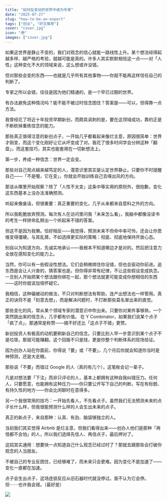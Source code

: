```yaml
---
title: "如何在变动的世界中成为专家"
date: "2025-07-27"
slug: "how-to-be-an-expert"
tags: ["创业", "好文推荐"]
cover: "cover.jpg"
icon: "😎"
images: ["cover.jpg"]
---
```

如果这世界是静止不变的，我们对观念的信心就能一路线性上升。某个想法经得起越多样、越严格的考验，就越可能是真的。许多人其实默默相信这一点——对「人性」这种变化不大的领域来说，这么想或许没错。



但对那些会变的东西——也就是几乎所有其他事物——你就不能再这样信任自己的判断了。



专家之所以会错，往往是因为他们精通的，是一个早已过期的世界。



有办法避免这种情况吗？能不能不被过时信念困住？答案是——可以，但得靠一点方法。



我曾经花了将近十年投资早期新创，而颇具讽刺的是，要在这领域成功，靠的正是不断砍掉重练信念的能力。



那些真正值得注意的新创点子，一开始几乎都看起来像烂主意，原因很简单：世界才刚变，而这个变化刚好让它从坏变成了对。我花了很多时间学会分辨这种「翻盘」，而这套技巧，其实也能套用在一切新想法上。



第一步，养成一种信念：世界一定会变。



那些对自己观点越来越笃定的人，潜意识里其实是认定世界静止。只要你不时提醒自己——「不是喔，它在变」，你就会开始训练自己去嗅出风的方向。



那该从哪里开始观察？除了「人性不太变」这条中等实用的原则外，很抱歉，变化这东西基本上没办法准确预测。



听起来像废话，但很重要：真正重要的变化，几乎从来都来自意料之外的方向。



所以我乾脆放弃预测。每次有人在访问里问我「未来怎么看」，我脑中都像没读书的考生一样拼命乱掰出一个听起来不错的答案。



但这不是因为我懒。恰好相反——我觉得，预测未来不但命中率可怜，还会让你思维变得僵硬。与其乱猜，不如选择更实际的策略：彻底、彻底地保持开放心态。



别自以为知道方向，先诚实地承认——我根本不知道哪边才是对的。然后把注意力全放在感知变化的能力上。



当然，你可以有一些假设性想法。它们会稍微绑住你没错，但也会驱动你前进。追东西是会让人兴奋的，猜答案也是。但你得非常有纪律，不让这些假设变成执念。
一旦别人开始把某个想法跟你绑在一起，那个想法就更可能变成你想相信的东西——这时你就该加倍怀疑它。



我相信，这种偏被动的做法，不只对判断想法有帮助，连产出想法也一样管用。真正的诀窍不是「刻意去想」，而是解决问题时，不打断那些莫名冒出来的直觉。



那些变化的风，常从某个领域专家的潜意识中吹出来。只要你对某件事够熟，一个突然跳出来的怪念头，几乎都有价值。
在 Y Combinator，如果我们说某个点子「疯了点」，那通常是称赞——搞不好还比「这点子不错」更赞。



新创投资人有极高的动机要刷新自己的信念。只要比别人早一步意识到某个点子不是垃圾，那就可能赚翻。这个回报不只是钱，更是你整个判断体系的现场验证。



因为创办人站在你面前，你得说「要」或「不要」，几个月后你就会知道你当时是神预测，还是大走眼。



那些说「不要」而错过 Google 的人（真的有几个），这笔帐会记一辈子。



凡是对想法要「下注」而非只评论的人，基本上都拥有这种自我纠错压力。任何人，只要愿意，也能拥有这种压力——你只要公开写下自己的判断。写在有标题、有持久性的地方——你会比闲聊时在意得多。



另一个我很常用的技巧：一开始先看人，不先看点子。虽然我们无法预测未来的点子长什么样，但我很能预测什么样的人会生出未来的点子。



真正的新点子，来自那种：认真、有劲、脑袋够独立的人。



当初我们其实觉得 Airbnb 是烂主意，但我们看得出来——创办人他们是那种「再怪都不会怕」的人，所以我们选择先信人、再信点子，最后押对了。



这招其实通用：想要快一点知道自己什么观念已经过时了？那就去跟那些会打破你观念的人当朋友。



不被自己的专业反困住，已经够难了，而未来只会更难。因为变化不是加速了——变化一直都在加速。



点子会生出点子，这场连锁反应从旧石器时代就没停过。我不认为它会停。
但⋯⋯也许我会错。（最好是）




![](https://prod-files-secure.s3.us-west-2.amazonaws.com/112d0858-5090-4d34-a606-b75eb8d65fd2/46476355-9cf3-4e99-9b7a-3531bc426380/1000202064.png?X-Amz-Algorithm=AWS4-HMAC-SHA256&X-Amz-Content-Sha256=UNSIGNED-PAYLOAD&X-Amz-Credential=ASIAZI2LB466VSHZ62AW%2F20251019%2Fus-west-2%2Fs3%2Faws4_request&X-Amz-Date=20251019T071139Z&X-Amz-Expires=3600&X-Amz-Security-Token=IQoJb3JpZ2luX2VjECcaCXVzLXdlc3QtMiJIMEYCIQDH1si%2Fh6VYdN3vHQ1rxD1uZ%2B2OBU6CZMcWMMyyov%2BJ%2BgIhANFardeLzX%2FtZDqBUX3OLx4Za0d5rjiwgP9FG1gP9FnxKogECND%2F%2F%2F%2F%2F%2F%2F%2F%2F%2FwEQABoMNjM3NDIzMTgzODA1IgyZRJP8MgYrGdybWtwq3ANsANUWlnI5W5ku8sECopoIYohzWlZTWjdE3Q%2Fv2AVyAbFWB%2Byvtn83bGVRKWZD40mdm8kslv1XMnmrKEAcHbqhCaX5WF2K2M7c6EOVIGMRa11t1Cnk33aT9vN4IxEcOg5gIm1RpFZnnfIbge3uDqqHNTOihc%2FyoP9q1GPFciwoZvKzSRVeslirPvDnVbZX%2BKh8%2FhIIX4VuTHluOZ0MSyvQyd8EoixI39u2E%2BPUb0OH6b9PNex4m2p0uoevGqPXaA6Sk6%2BoFE9myIJYyT5dcSx8YHcsL%2F%2FqP%2FUuTacV5gqXn2ws%2FJnXYe7YaHUp692iwWiSJU9ZqUiqkd9cN2XanasC%2FfkQ0LviHyviIv0EL2fMKUFLGJ6dSKIQT%2Bg1X6DE0gKCfGsFUIRlgiBh1mV12zmeJa3GY2xlbJzVhgpmqDP4w8gA188wcCBROfa8%2BZjzj8VVGK5%2FSWfZ75dI4lfdF%2FMPrBxX0sPTXNYTmqft0PlOZDfWhBAvFT7uON9aZo6HdQp7UT1wu%2BTHeSYO30oT3JAYmpGaZURUOBvqCPLvEyT%2F3pNSfKIX8eSKAyzxb450Yh0s0GmPbPAWzcEILttgFcsnCF0pnOrhcND0jU3Q9y8rmxqLutslgDPpxK3aRTDdjNLHBjqkAXFEBN%2FYrg3Y8RMkwxlZ4LXnuCvzN2IfP3jydsf96fCjB1d4onF2CQD3sgK8KfbTUh2bE6Sodu3sCqzZcj3%2FpqgaEwhBntTLt7MuiueeVMayrgEmc9Is6qchKvmLeZqf58lO17dfNhoFJLA%2FixLSL%2BiKUc%2F6LbA1ghEjdEhWTxm2pHAdgoAdWgal1YAl4kSVMkAXSe8srN0%2BYdyPrhK%2FvI8qL0fy&X-Amz-Signature=3e4be073c08f8cd5af66b1b5f38493a235ecb16b3b6c56313e50566f7a040df0&X-Amz-SignedHeaders=host&x-amz-checksum-mode=ENABLED&x-id=GetObject)


